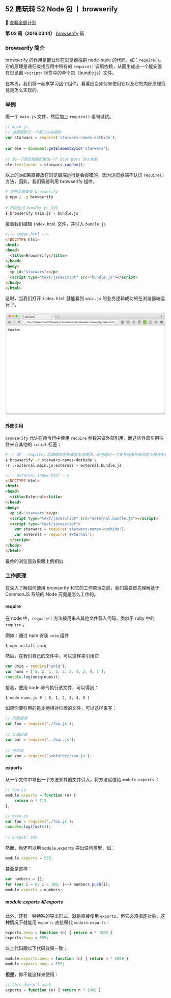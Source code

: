 ## 52 周玩转 52 Node 包 丨 browserify
🙊 [查看全部计划](PLAN.md)

**第 02 周（2016.03.14）** [browserify](https://www.npmjs.com/package/browserify) 篇

### browserify 简介
browserify 的作用是能让你在浏览器端跑 node-style 的代码，如：`require()`。它的原理是递归查找应用中所有的 `require()` 调用依赖，从而生成出一个能安置在浏览器 `<script>` 标签中的单个包（bundle.js）文件。

在本周，我们将一起来学习这个组件，看看应当如何来使用它以及它的内部原理究竟是怎么实现的。

### 举例
撩一个 `main.js` 文件，然后加上 `require()` 语句试试。

~~~js
// main.js
// 这里用到了一个第三方的组件
var starwars = require('starwars-names-dothide');

var ele = document.getElementById('starwars');

// 刷一下网页就随机输出一个 Star Wars 的人物名
ele.textConent = starwars.random();
~~~

以上的js如果直接放在浏览器端运行是会报错的，因为浏览器端不认识 `require()` 方法，因此，我们需要利用 browserify 组件。

~~~bash
# 首先全局安装 browserify
$ npm i -g browserify

# 然后生成 bundle.js 文件
$ browserify main.js > bundle.js
~~~

接着我们编辑 `index.html` 文件，并引入 `bundle.js`

~~~html
<!-- index.html -->
<!DOCTYPE html>
<html>
<head>
  <title>Browserify</title>
</head>
<body>
  <p id="starwars"></p>
  <script type="text/javascript" src="bundle.js"></script>
</body>
</html>
~~~

这时，当我们打开 `index.html` 就能看到 `main.js` 的业务逻辑成功的在浏览器端运行了。

![Bundled](images/browserify-1.png)

#### 外部引用
`browserify` 允许在命令行中使用 `require` 参数来做外部引用，而这些外部引用往往来自其他的 `script` 标签：

~~~bash
# -r 即 --require，后跟模块名称或者本地模块，还可通过一个冒号分隔符来自定义模块名称
$ browserify -r starwars-names-dothide \
-r ./external.main.js:external > external.bundle.js
~~~

~~~html
<!-- external.index.html -->
<!DOCTYPE html>
<html>
<head>
  <title>External</title>
</head>
<body>
  <p id="starwars"></p>
  <script type="text/javascript" src="external.bundle.js"></script>
  <script type="text/javascript">
    var starwars = require('starwars-names-dothide');
    var external = require('external');
  </script>
</body>
</html>
~~~

最终的浏览器效果跟上例相似

### 工作原理
在深入了解如何使用 browserify 和它的工作原理之前，我们需要首先理解基于 CommonJS 系统的 Node 究竟是怎么工作的。

#### require
在 node 中，`require()` 方法被用来从其他文件载入代码，类似于 ruby 中的 `require` 。

例如：通过 npm 安装 `uniq` 组件

~~~shell
$ npm install uniq
~~~

然后，在我们自己的文件中，可以这样来引用它

~~~js
var uniq = require('uniq');
var nums = [ 5, 2, 1, 3, 2, 5, 4, 2, 0, 1 ];
console.log(uniq(nums));
~~~

接着，使用 node 命令执行该文件，可以得到：

~~~shell
$ node nums.js # [ 0, 1, 2, 3, 4, 5 ]
~~~

如果你要引用的是本地相对位置的文件，可以这样来写：

~~~js
// 同级目录
var foo = require('./foo.js');

// 父级目录
var bar = require('../bar.js');

// 子目录
var zoo = require('subfolder/zoo.js');
~~~

#### exports
从一个文件中导出一个方法来其他文件引入，将方法赋值给 `module.exports` ：

~~~js
// foo.js
module.exports = function (n) {
    return n * 111
};
~~~

~~~js
// main.js
var foo = require('./foo.js');
console.log(foo(5)); 

// Output: 555
~~~

然而，你还可以用 `module.exports` 导出任何类型，如：

~~~js
module.exports = 555;
~~~

甚至是这样：

~~~js
var numbers = [];
for (var i = 0; i < 100; i++) numbers.push(i);
module.exports = numbers;
~~~

##### module.exports 和 exports
此外，还有一种特殊的导出形式，就是直接使用 `exports`，但它必须指定对象，这种情况下就能用 `exports` 直接替代 `module.exports`：

~~~js
exports.beep = function (n) { return n * 1000 }
exports.boop = 555;
~~~

以上代码跟以下代码效果一致：

~~~js
module.exports.beep = function (n) { return n * 1000 }
module.exports.boop = 555;
~~~

**但是**，你不能这样来使用：

~~~js
// this doesn't work
exports = function (n) { return n * 1000 }
~~~


